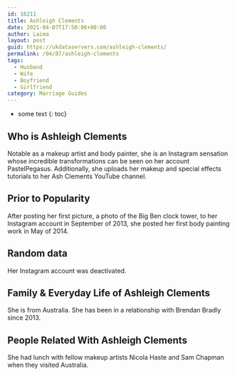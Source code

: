 ```yaml
---
id: 16211
title: Ashleigh Clements
date: 2021-04-07T17:50:06+00:00
author: Laima
layout: post
guid: https://ukdataservers.com/ashleigh-clements/
permalink: /04/07/ashleigh-clements
tags:
  - Husband
  - Wife
  - Boyfriend
  - Girlfriend
category: Marriage Guides
---
```


* some text
{: toc}


## Who is Ashleigh Clements
                  
                  
                  
Notable as a makeup artist and body painter, she is an Instagram sensation whose incredible transformations can be seen on her account PastelPegasus. Additionally, she uploads her makeup and special effects tutorials to her Ash Clements YouTube channel.
                  
              
            
              
            
                
                
                
## Prior to Popularity
                  
                  
                  
After posting her first picture, a photo of the Big Ben clock tower, to her Instagram account in September of 2013, she posted her first body painting work in May of 2014.
                  
              
            
              
            
                
                
                
## Random data
                  
                  
                  
Her Instagram account was deactivated. 
                  
              
            
              
            
                
                
                
## Family & Everyday Life of Ashleigh Clements
                  
                  
                  
She is from Australia. She has been in a relationship with Brendan Bradly since 2013.
                  
              
            
              
            
                
                
                
## People Related With Ashleigh Clements
                  
                  
                  
She had lunch with fellow makeup artists Nicola Haste and Sam Chapman when they visited Australia.
                  
              
            
              
            
                
              
            
              
              
            
            
              
            
          
          
          
